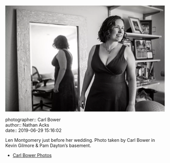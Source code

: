 ![Len Montgomery just before her wedding](assets/2019-06-29-set-1-the-ceremony-07.webp)

photographer:: Carl Bower  
author:: Nathan Acks  
date:: 2019-06-29 15:16:02

Len Montgomery just before her wedding. Photo taken by Carl Bower in Kevin Gilmore & Pam Dayton’s basement.

* [Carl Bower Photos](https://carlbowerphotos.com)
